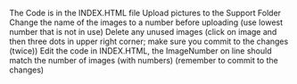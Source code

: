 The Code is in the INDEX.HTML file
Upload pictures to the Support Folder
Change the name of the images to a number before uploading (use lowest number that is not in use) 
Delete any unused images (click on image and then three dots in upper right corner; make sure you commit to the changes (twice))
Edit the code in INDEX.HTML, the ImageNumber on line    should match the number of images (with numbers)  (remember to commit to the changes)
